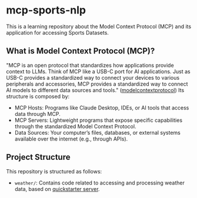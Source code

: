 # mcp-sports-nlp

This is a learning repository about the Model Context Protocol (MCP) and its application for accessing Sports Datasets.

## What is Model Context Protocol (MCP)?

"MCP is an open protocol that standardizes how applications provide context to LLMs. Think of MCP like a USB-C port for AI applications. Just as USB-C provides a standardized way to connect your devices to various peripherals and accessories, MCP provides a standardized way to connect AI models to different data sources and tools." ([modelcontextprotocol](https://modelcontextprotocol.io/introduction)) Its structure is composed by:
- MCP Hosts: Programs like Claude Desktop, IDEs, or AI tools that access data through MCP.
- MCP Servers: Lightweight programs that expose specific capabilities through the standardized Model Context Protocol.
- Data Sources: Your computer’s files, databases, or external systems available over the internet (e.g., through APIs).

## Project Structure

This repository is structured as follows:

- `weather/`: Contains code related to accessing and processing weather data, based on [quickstarter server](https://modelcontextprotocol.io/quickstart/server).
